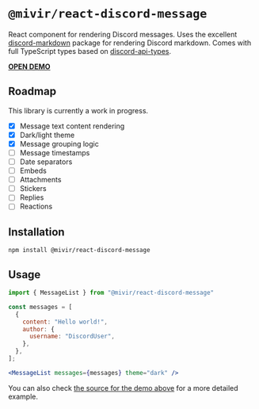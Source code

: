 # `@mivir/react-discord-message`
React component for rendering Discord messages.
Uses the excellent [discord-markdown](https://www.npmjs.com/package/discord-markdown) package for rendering Discord markdown.
Comes with full TypeScript types based on [discord-api-types](https://www.npmjs.com/package/discord-api-types).

[**OPEN DEMO**](https://dragory.github.io/react-discord-message/)

## Roadmap
This library is currently a work in progress.
- [X] Message text content rendering
- [X] Dark/light theme
- [X] Message grouping logic
- [ ] Message timestamps
- [ ] Date separators
- [ ] Embeds
- [ ] Attachments
- [ ] Stickers
- [ ] Replies
- [ ] Reactions

## Installation

```shell
npm install @mivir/react-discord-message
```

## Usage

```jsx
import { MessageList } from "@mivir/react-discord-message"

const messages = [
  {
    content: "Hello world!",
    author: {
      username: "DiscordUser",
    },
  },
];

<MessageList messages={messages} theme="dark" />
```

You can also check [the source for the demo above](https://github.com/Dragory/react-discord-message/blob/main/docs/src/docs.tsx) for a more detailed example.
